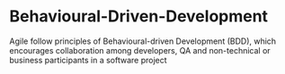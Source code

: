 # Behavioural-Driven-Development
 Agile follow principles of Behavioural-driven Development (BDD), which encourages collaboration among  developers, QA and non-technical or business participants in a software project
